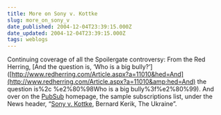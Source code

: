 ```yaml
---
title: More on Sony v. Kottke
slug: more_on_sony_v
date_published: 2004-12-04T23:39:15.000Z
date_updated: 2004-12-04T23:39:15.000Z
tags: weblogs
---
```


Continuing coverage of all the Spoilergate controversy: From the Red Herring, [And the question is, ‘Who is a big bully?’]([http://www.redherring.com/Article.aspx?a=11010&hed=And](http://www.redherring.com/Article.aspx?a=11010&amp;hed=And) the question is%2c %e2%80%98Who is a big bully%3f%e2%80%99). And over on the [PubSub](http://www.pubsub.com) homepage, the sample subscriptions list, under the News header, “[Sony v. Kottke](http://atom.pubsub.com/e3/74/c13b2efdf0deafd712fb15fd83.xml), Bernard Kerik, The Ukraine”.
